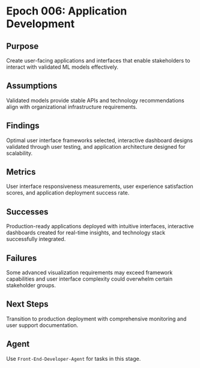 # Epoch 006: Application Development

## Purpose
Create user-facing applications and interfaces that enable stakeholders to interact with validated ML models effectively.

## Assumptions
Validated models provide stable APIs and technology recommendations align with organizational infrastructure requirements.

## Findings
Optimal user interface frameworks selected, interactive dashboard designs validated through user testing, and application architecture designed for scalability.

## Metrics
User interface responsiveness measurements, user experience satisfaction scores, and application deployment success rate.

## Successes
Production-ready applications deployed with intuitive interfaces, interactive dashboards created for real-time insights, and technology stack successfully integrated.

## Failures
Some advanced visualization requirements may exceed framework capabilities and user interface complexity could overwhelm certain stakeholder groups.

## Next Steps
Transition to production deployment with comprehensive monitoring and user support documentation.

## Agent
Use `Front-End-Developer-Agent` for tasks in this stage.